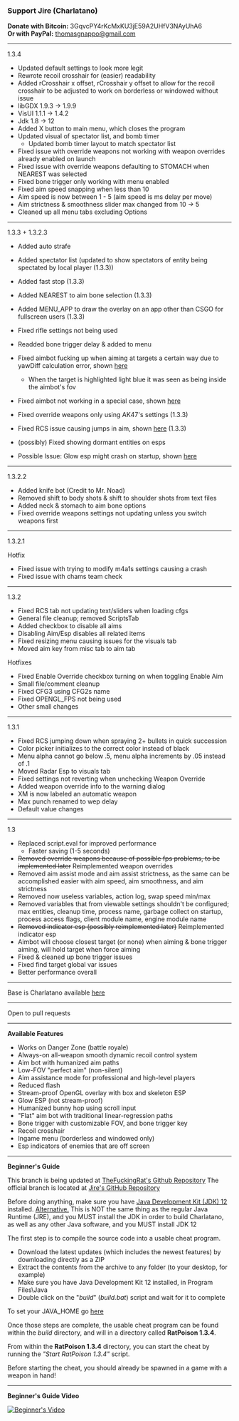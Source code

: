 ### Support Jire (Charlatano)

**Donate with Bitcoin:** 3GqvcPY4rKcMxKU3jE59A2UHfV3NAyUhA6  
**Or with PayPal:** thomasgnappo@gmail.com

---

1.3.4

* Updated default settings to look more legit
* Rewrote recoil crosshair for (easier) readability
* Added rCrosshair x offset, rCrosshair y offset to allow for the recoil crosshair to be adjusted to work on borderless or windowed without issue
* libGDX 1.9.3 -> 1.9.9
* VisUI 1.1.1 -> 1.4.2
* Jdk 1.8 -> 12
* Added X button to main menu, which closes the program
* Updated visual of spectator list, and bomb timer
    * Updated bomb timer layout to match spectator list
* Fixed issue with override weapons not working with weapon overrides already enabled on launch
* Fixed issue with override weapons defaulting to STOMACH when NEAREST was selected
* Fixed bone trigger only working with menu enabled
* Fixed aim speed snapping when less than 10
* Aim speed is now between 1 - 5 (aim speed is ms delay per move)
* Aim strictness & smoothness slider max changed from 10 -> 5
* Cleaned up all menu tabs excluding Options

---

1.3.3 + 1.3.2.3

* Added auto strafe
* Added spectator list (updated to show spectators of entity being spectated by local player (1.3.3))
* Added fast stop (1.3.3)
* Added NEAREST to aim bone selection (1.3.3)
* Added MENU_APP to draw the overlay on an app other than CSGO for fullscreen users (1.3.3)
* Fixed rifle settings not being used
* Readded bone trigger delay & added to menu
* Fixed aimbot fucking up when aiming at targets a certain way due to yawDiff calculation error, shown [here](https://gyazo.com/e297d0e2e07b4a730611e81b8279cc5f)
    * When the target is highlighted light blue it was seen as being inside the aimbot's fov
* Fixed aimbot not working in a special case, shown [here](https://gyazo.com/ae8a9d1dde6fcdecb07e29bf64d7054c)
* Fixed override weapons only using AK47's settings (1.3.3)
* Fixed RCS issue causing jumps in aim, shown [here](https://gyazo.com/d5ae6fb790e19e7aeea6e6e11132f4c2) (1.3.3)
* (possibly) Fixed showing dormant entities on esps

* Possible Issue: Glow esp might crash on startup, shown [here](https://gyazo.com/fd42b3ffc712f40dd80166578ae5d003)

---

1.3.2.2

* Added knife bot (Credit to Mr. Noad)
* Removed shift to body shots & shift to shoulder shots from text files
* Added neck & stomach to aim bone options
* Fixed override weapons settings not updating unless you switch weapons first

---

1.3.2.1

Hotfix
* Fixed issue with trying to modify m4a1s settings causing a crash
* Fixed issue with chams team check

---

1.3.2
* Fixed RCS tab not updating text/sliders when loading cfgs
* General file cleanup; removed ScriptsTab
* Added checkbox to disable all aims
* Disabling Aim/Esp disables all related items
* Fixed resizing menu causing issues for the visuals tab
* Moved aim key from misc tab to aim tab

Hotfixes
* Fixed Enable Override checkbox turning on when toggling Enable Aim
* Small file/comment cleanup
* Fixed CFG3 using CFG2s name
* Fixed OPENGL_FPS not being used
* Other small changes

---

1.3.1
* Fixed RCS jumping down when spraying 2+ bullets in quick succession
* Color picker initializes to the correct color instead of black
* Menu alpha cannot go below .5, menu alpha increments by .05 instead of .1
* Moved Radar Esp to visuals tab
* Fixed settings not reverting when unchecking Weapon Override
* Added weapon override info to the warning dialog
* XM is now labeled an automatic weapon
* Max punch renamed to wep delay
* Default value changes

---

1.3

* Replaced script.eval for improved performance
    * Faster saving (1-5 seconds)
* ~~Removed override weapons because of possible fps problems, to be implemented later~~ Reimplemented weapon overrides
* Removed aim assist mode and aim assist strictness, as the same can be accomplished easier with aim speed, aim smoothness, and aim strictness
* Removed now useless variables, action log, swap speed min/max
* Removed variables that from viewable settings shouldn't be configured; max entities, cleanup time, process name, garbage collect on startup, process access flags, client module name, engine module name 
* ~~Removed indicator esp (possibly reimplemented later)~~ Reimplemented indicator esp
* Aimbot will choose closest target (or none) when aiming & bone trigger aiming, will hold target when force aiming
* Fixed & cleaned up bone trigger issues
* Fixed find target global var issues
* Better performance overall

---

Base is Charlatano available [here](https://github.com/Jire/Charlatano)

---

Open to pull requests

---

**Available Features**
* Works on Danger Zone (battle royale)
* Always-on all-weapon smooth dynamic recoil control system
* Aim bot with humanized aim paths
* Low-FOV "perfect aim" (non-silent)
* Aim assistance mode for professional and high-level players
* Reduced flash
* Stream-proof OpenGL overlay with box and skeleton ESP
* Glow ESP (not stream-proof)
* Humanized bunny hop using scroll input
* "Flat" aim bot with traditional linear-regression paths
* Bone trigger with customizable FOV, and bone trigger key
* Recoil crosshair
* Ingame menu (borderless and windowed only)
* Esp indicators of enemies that are off screen

---

**Beginner's Guide**

This branch is being updated at [TheFuckingRat's Github Repository](https://github.com/TheFuckingRat/RatPoison)
The official branch is located at [Jire's GitHub Repository](https://github.com/Jire/Charlatano)

Before doing anything, make sure you have
[Java Development Kit (JDK) 12](https://www.oracle.com/technetwork/java/javase/downloads/jdk12-downloads-5295953.html)
installed. [Alternative.](https://jdk.java.net/12/) This is NOT the same thing as the regular Java Runtime (JRE), and you MUST install the JDK
in order to build Charlatano, as well as any other Java software, and you MUST install JDK 12

The first step is to compile the source code into a usable cheat program.

* Download the latest updates (which includes the newest features) by downloading directly as a ZIP
* Extract the contents from the archive to any folder (to your desktop, for example)
* Make sure you have Java Development Kit 12 installed, in Program Files\Java
* Double click on the "_build_" (_build.bat_) script and wait for it to complete

To set your JAVA_HOME go [here](https://javatutorial.net/set-java-home-windows-10)

Once those steps are complete, the usable cheat program can be found within the _build_
directory, and will in a directory called **RatPoison 1.3.4**.

From within the **RatPoison 1.3.4** directory, you can start the cheat by running
the _"Start RatPoison 1.3.4"_ script.

Before starting the cheat, you should already be spawned in a game with a weapon in hand!

---

**Beginner's Guide Video**

[![Beginner's Video](http://i.imgur.com/pVLW5Yr.png)](https://www.youtube.com/watch?v=PapjDtR0OMY "Charlatano")

